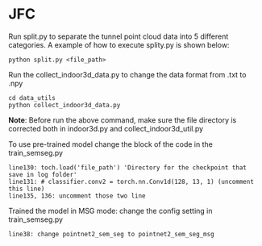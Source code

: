 # JFC

Run split.py to separate the tunnel point cloud data into 5 different categories. A example of how to execute splity.py is shown below:

    python split.py <file_path>

Run the collect_indoor3d_data.py to change the data format from .txt to .npy

    cd data_utils
    python collect_indoor3d_data.py

**Note**: Before run the above command, make sure the file directory is corrected both in indoor3d.py and collect_indoor3d_util.py

To use pre-trained model change the block of the code in the train_semseg.py

    line130: toch.load('file_path') 'Directory for the checkpoint that save in log folder'
    line131: # classifier.conv2 = torch.nn.Conv1d(128, 13, 1) (uncomment this line)
    line135, 136: uncomment those two line

Trained the model in MSG mode: change the config setting in train_semseg.py

    line38: change pointnet2_sem_seg to pointnet2_sem_seg_msg